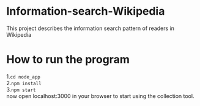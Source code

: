 # Information-search-Wikipedia
This project describes the information search pattern of readers in Wikipedia

# How to run the program
1.`cd node_app`  
2.`npm install`  
3.`npm start`  
now open localhost:3000 in your browser to start using the collection tool.
